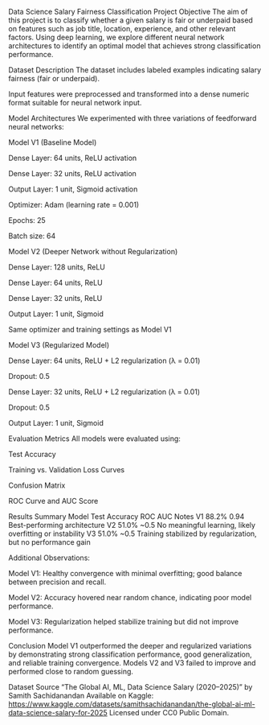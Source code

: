 Data Science Salary Fairness Classification Project
Objective
The aim of this project is to classify whether a given salary is fair or underpaid based on features such as job title, location, experience, and other relevant factors. Using deep learning, we explore different neural network architectures to identify an optimal model that achieves strong classification performance.

Dataset Description
The dataset includes labeled examples indicating salary fairness (fair or underpaid).

Input features were preprocessed and transformed into a dense numeric format suitable for neural network input.

Model Architectures
We experimented with three variations of feedforward neural networks:

Model V1 (Baseline Model)

Dense Layer: 64 units, ReLU activation

Dense Layer: 32 units, ReLU activation

Output Layer: 1 unit, Sigmoid activation

Optimizer: Adam (learning rate = 0.001)

Epochs: 25

Batch size: 64

Model V2 (Deeper Network without Regularization)

Dense Layer: 128 units, ReLU

Dense Layer: 64 units, ReLU

Dense Layer: 32 units, ReLU

Output Layer: 1 unit, Sigmoid

Same optimizer and training settings as Model V1

Model V3 (Regularized Model)

Dense Layer: 64 units, ReLU + L2 regularization (λ = 0.01)

Dropout: 0.5

Dense Layer: 32 units, ReLU + L2 regularization (λ = 0.01)

Dropout: 0.5

Output Layer: 1 unit, Sigmoid

Evaluation Metrics
All models were evaluated using:

Test Accuracy

Training vs. Validation Loss Curves

Confusion Matrix

ROC Curve and AUC Score

Results Summary
Model	Test Accuracy	ROC AUC	Notes
V1	88.2%	0.94	Best-performing architecture
V2	51.0%	~0.5	No meaningful learning, likely overfitting or instability
V3	51.0%	~0.5	Training stabilized by regularization, but no performance gain

Additional Observations:

Model V1: Healthy convergence with minimal overfitting; good balance between precision and recall.

Model V2: Accuracy hovered near random chance, indicating poor model performance.

Model V3: Regularization helped stabilize training but did not improve performance.

Conclusion
Model V1 outperformed the deeper and regularized variations by demonstrating strong classification performance, good generalization, and reliable training convergence. Models V2 and V3 failed to improve and performed close to random guessing.

Dataset Source
“The Global AI, ML, Data Science Salary (2020–2025)” by Samith Sachidanandan
Available on Kaggle: https://www.kaggle.com/datasets/samithsachidanandan/the-global-ai-ml-data-science-salary-for-2025
Licensed under CC0 Public Domain.
